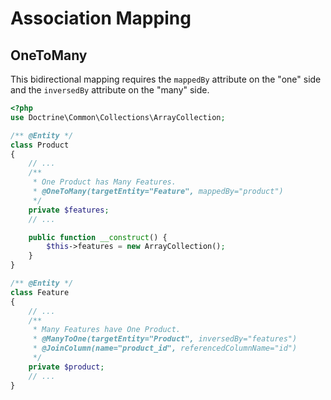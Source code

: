 # Association Mapping

## OneToMany

This bidirectional mapping requires the `mappedBy` attribute on the "one" side and the `inversedBy` attribute on the "many" side.

```php
<?php
use Doctrine\Common\Collections\ArrayCollection;

/** @Entity */
class Product
{
    // ...
    /**
     * One Product has Many Features.
     * @OneToMany(targetEntity="Feature", mappedBy="product")
     */
    private $features;
    // ...

    public function __construct() {
        $this->features = new ArrayCollection();
    }
}

/** @Entity */
class Feature
{
    // ...
    /**
     * Many Features have One Product.
     * @ManyToOne(targetEntity="Product", inversedBy="features")
     * @JoinColumn(name="product_id", referencedColumnName="id")
     */
    private $product;
    // ...
}
```
